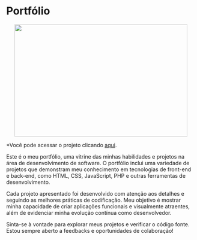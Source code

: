 # Portfólio

<p align="center">
  <img width="460" height="300" src="https://github.com/Rafael-Lee1/Icons/blob/dfde3ed8e1a15f8c3431c2cb3469b91672d34c91/portifolio_rafael.png">
</p>

*Você pode acessar o projeto clicando <a href="https://meuportifolio-production-8292.up.railway.app/">aqui</a>.</p>

Este é o meu portfólio, uma vitrine das minhas habilidades e projetos na área de desenvolvimento de software. O portfólio inclui uma variedade de projetos que demonstram meu conhecimento em tecnologias de front-end e back-end, como HTML, CSS, JavaScript, PHP e outras ferramentas de desenvolvimento.

Cada projeto apresentado foi desenvolvido com atenção aos detalhes e seguindo as melhores práticas de codificação. Meu objetivo é mostrar minha capacidade de criar aplicações funcionais e visualmente atraentes, além de evidenciar minha evolução contínua como desenvolvedor.

Sinta-se à vontade para explorar meus projetos e verificar o código fonte. Estou sempre aberto a feedbacks e oportunidades de colaboração!
